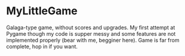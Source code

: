 # MyLittleGame
Galaga-type game, without scores and upgrades.
My first attempt at Pygame though my code is supper messy and some features are not implemented properly (bear with me, begginer here).
Game is far from complete, hop in if you want.
